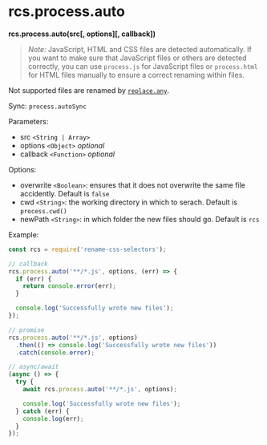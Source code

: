 # rcs.process.auto

**rcs.process.auto(src[, options][, callback])**

> *Note:* JavaScript, HTML and CSS files are detected automatically. If you want to make sure that JavaScript files or others are detected correctly, you can use `process.js` for JavaScript files or `process.html` for HTML files manually to ensure a correct renaming within files.

Not supported files are renamed by [`replace.any`](replaceAny.md).

Sync: `process.autoSync`

Parameters:
- src `<String | Array>`
- options `<Object>` *optional*
- callback `<Function>` *optional*

Options:

- overwrite `<Boolean>`: ensures that it does not overwrite the same file accidently. Default is `false`
- cwd `<String>`: the working directory in which to serach. Default is `process.cwd()`
- newPath `<String>`: in which folder the new files should go. Default is `rcs`

Example:

```js
const rcs = require('rename-css-selectors');

// callback
rcs.process.auto('**/*.js', options, (err) => {
  if (err) {
    return console.error(err);
  }

  console.log('Successfully wrote new files');
});

// promise
rcs.process.auto('**/*.js', options)
  .then(() => console.log('Successfully wrote new files'))
  .catch(console.error);

// async/await
(async () => {
  try {
    await rcs.process.auto('**/*.js', options);

    console.log('Successfully wrote new files');
  } catch (err) {
    console.log(err);
  }
});
```
